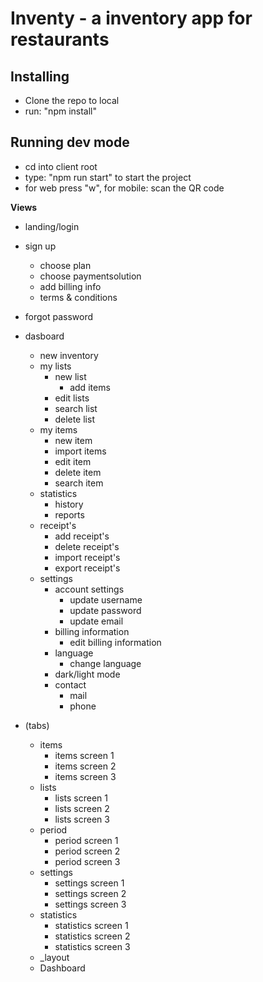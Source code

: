 # Inventy - a inventory app for restaurants

## Installing

- Clone the repo to local
- run: "npm install"

## Running dev mode

- cd into client root
- type: "npm run start" to start the project
- for web press "w", for mobile: scan the QR code

**Views**

- landing/login
- sign up
  - choose plan
  - choose paymentsolution
  - add billing info
  - terms & conditions
- forgot password
- dasboard

  - new inventory
  - my lists
    - new list
      - add items
    - edit lists
    - search list
    - delete list
  - my items
    - new item
    - import items
    - edit item
    - delete item
    - search item
  - statistics
    - history
    - reports
  - receipt's
    - add receipt's
    - delete receipt's
    - import receipt's
    - export receipt's
  - settings
    - account settings
      - update username
      - update password
      - update email
    - billing information
      - edit billing information
    - language
      - change language
    - dark/light mode
    - contact
      - mail
      - phone

- (tabs)
  - items
    - items screen 1
    - items screen 2
    - items screen 3
  - lists
    - lists screen 1
    - lists screen 2
    - lists screen 3
  - period
    - period screen 1
    - period screen 2
    - period screen 3
  - settings
    - settings screen 1
    - settings screen 2
    - settings screen 3
  - statistics
    - statistics screen 1
    - statistics screen 2
    - statistics screen 3
  - \_layout
  - Dashboard
